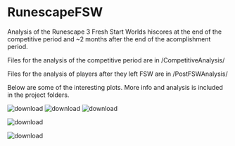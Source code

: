 # RunescapeFSW
Analysis of the Runescape 3 Fresh Start Worlds hiscores at the end of the competitive period and ~2 months after the end of the acomplishment period.

Files for the analysis of the competitive period are in /CompetitiveAnalysis/

Files for the analysis of players after they left FSW are in /PostFSWAnalysis/

Below are some of the interesting plots. More info and analysis is included in the project folders.

![download](https://user-images.githubusercontent.com/47310990/227351736-39119772-794d-43aa-bc9b-8a72de5ec92c.png)
![download](https://user-images.githubusercontent.com/47310990/227351772-88006a19-af41-40af-92b5-e03fcd3e0b84.png)
![download](https://user-images.githubusercontent.com/47310990/227351871-2e387b5d-5b6c-46b8-934e-baa8352c049e.png)

![download](https://user-images.githubusercontent.com/47310990/232632851-ce23b924-612a-4b54-b972-f79a989fcc41.png)

![download](https://user-images.githubusercontent.com/47310990/232632864-2c7877fa-6774-460d-b81e-3e258394d305.png)
